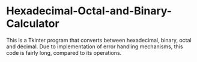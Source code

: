 # Hexadecimal-Octal-and-Binary-Calculator
This is a Tkinter program that converts between 
hexadecimal, binary, octal and decimal.
Due to implementation of error handling mechanisms, 
this code is fairly long, compared to its operations. 

